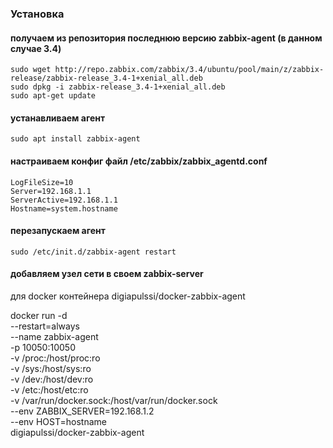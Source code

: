 ### Установка

#### получаем из репозитория последнюю версию zabbix-agent (в данном случае 3.4)

    sudo wget http://repo.zabbix.com/zabbix/3.4/ubuntu/pool/main/z/zabbix-release/zabbix-release_3.4-1+xenial_all.deb
    sudo dpkg -i zabbix-release_3.4-1+xenial_all.deb
    sudo apt-get update

#### устанавливаем агент

    sudo apt install zabbix-agent

#### настраиваем конфиг файл   /etc/zabbix/zabbix_agentd.conf

    LogFileSize=10
    Server=192.168.1.1
    ServerActive=192.168.1.1
    Hostname=system.hostname

#### перезапускаем агент 

    sudo /etc/init.d/zabbix-agent restart

#### добавляем узел сети в своем zabbix-server
для docker контейнера  digiapulssi/docker-zabbix-agent

docker run -d \
  --restart=always \
  --name zabbix-agent \
  -p 10050:10050 \
  -v /proc:/host/proc:ro \
  -v /sys:/host/sys:ro \
  -v /dev:/host/dev:ro \
  -v /etc:/host/etc:ro \
  -v /var/run/docker.sock:/host/var/run/docker.sock \
  --env ZABBIX_SERVER=192.168.1.2 \
  --env HOST=hostname \
  digiapulssi/docker-zabbix-agent

